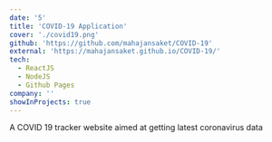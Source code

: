 ```yaml
---
date: '5'
title: 'COVID-19 Application'
cover: './covid19.png'
github: 'https://github.com/mahajansaket/COVID-19'
external: 'https://mahajansaket.github.io/COVID-19/'
tech:
  - ReactJS
  - NodeJS
  - Github Pages
company: ''
showInProjects: true
---
```


A COVID 19 tracker website aimed at getting latest coronavirus data
